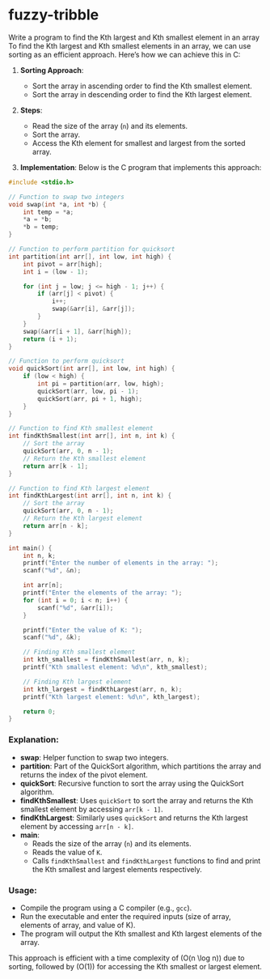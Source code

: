 # fuzzy-tribble
Write a program to find the Kth largest and Kth smallest element in an array
To find the Kth largest and Kth smallest elements in an array, we can use sorting as an efficient approach. Here’s how we can achieve this in C:

1. **Sorting Approach**:
   - Sort the array in ascending order to find the Kth smallest element.
   - Sort the array in descending order to find the Kth largest element.

2. **Steps**:
   - Read the size of the array (`n`) and its elements.
   - Sort the array.
   - Access the Kth element for smallest and largest from the sorted array.

3. **Implementation**:
   Below is the C program that implements this approach:

```c
#include <stdio.h>

// Function to swap two integers
void swap(int *a, int *b) {
    int temp = *a;
    *a = *b;
    *b = temp;
}

// Function to perform partition for quicksort
int partition(int arr[], int low, int high) {
    int pivot = arr[high];
    int i = (low - 1);

    for (int j = low; j <= high - 1; j++) {
        if (arr[j] < pivot) {
            i++;
            swap(&arr[i], &arr[j]);
        }
    }
    swap(&arr[i + 1], &arr[high]);
    return (i + 1);
}

// Function to perform quicksort
void quickSort(int arr[], int low, int high) {
    if (low < high) {
        int pi = partition(arr, low, high);
        quickSort(arr, low, pi - 1);
        quickSort(arr, pi + 1, high);
    }
}

// Function to find Kth smallest element
int findKthSmallest(int arr[], int n, int k) {
    // Sort the array
    quickSort(arr, 0, n - 1);
    // Return the Kth smallest element
    return arr[k - 1];
}

// Function to find Kth largest element
int findKthLargest(int arr[], int n, int k) {
    // Sort the array
    quickSort(arr, 0, n - 1);
    // Return the Kth largest element
    return arr[n - k];
}

int main() {
    int n, k;
    printf("Enter the number of elements in the array: ");
    scanf("%d", &n);

    int arr[n];
    printf("Enter the elements of the array: ");
    for (int i = 0; i < n; i++) {
        scanf("%d", &arr[i]);
    }

    printf("Enter the value of K: ");
    scanf("%d", &k);

    // Finding Kth smallest element
    int kth_smallest = findKthSmallest(arr, n, k);
    printf("Kth smallest element: %d\n", kth_smallest);

    // Finding Kth largest element
    int kth_largest = findKthLargest(arr, n, k);
    printf("Kth largest element: %d\n", kth_largest);

    return 0;
}
```

### Explanation:
- **swap**: Helper function to swap two integers.
- **partition**: Part of the QuickSort algorithm, which partitions the array and returns the index of the pivot element.
- **quickSort**: Recursive function to sort the array using the QuickSort algorithm.
- **findKthSmallest**: Uses `quickSort` to sort the array and returns the Kth smallest element by accessing `arr[k - 1]`.
- **findKthLargest**: Similarly uses `quickSort` and returns the Kth largest element by accessing `arr[n - k]`.
- **main**: 
  - Reads the size of the array (`n`) and its elements.
  - Reads the value of `K`.
  - Calls `findKthSmallest` and `findKthLargest` functions to find and print the Kth smallest and largest elements respectively.

### Usage:
- Compile the program using a C compiler (e.g., `gcc`).
- Run the executable and enter the required inputs (size of array, elements of array, and value of K).
- The program will output the Kth smallest and Kth largest elements of the array.

This approach is efficient with a time complexity of \(O(n \log n)\) due to sorting, followed by \(O(1)\) for accessing the Kth smallest or largest element.
